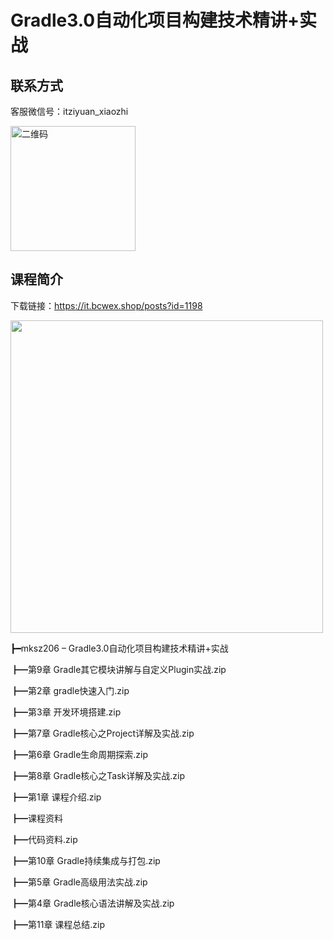 # Gradle3.0自动化项目构建技术精讲+实战

## 联系方式

客服微信号：itziyuan_xiaozhi

<img src="https://ziyuanyun.oss-cn-guangzhou.aliyuncs.com/common/20240614073449/666b82192834a.jpg" width="200" height="200" alt="二维码">

## 课程简介

下载链接：https://it.bcwex.shop/posts?id=1198

<img src="https://ziyuanyun.oss-cn-guangzhou.aliyuncs.com/yun/20240515153636/6644660454868.jpg" width="500" alt="">

  ┣━mksz206 &#8211; Gradle3.0自动化项目构建技术精讲+实战

 ┣━第9章 Gradle其它模块讲解与自定义Plugin实战.zip

 ┣━第2章 gradle快速入门.zip

 ┣━第3章 开发环境搭建.zip

 ┣━第7章 Gradle核心之Project详解及实战.zip

 ┣━第6章 Gradle生命周期探索.zip

 ┣━第8章 Gradle核心之Task详解及实战.zip

 ┣━第1章 课程介绍.zip

 ┣━课程资料

 ┣━代码资料.zip

 ┣━第10章 Gradle持续集成与打包.zip

 ┣━第5章 Gradle高级用法实战.zip

 ┣━第4章 Gradle核心语法讲解及实战.zip

 ┣━第11章 课程总结.zip

  
